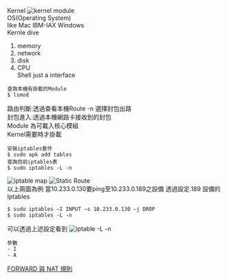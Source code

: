 Kernel
![kernel module](https://i.imgur.com/9rbYR4i.png)  
OS(Operating System)  
like Mac IBM-IAX Windows  
Kernle dive  
1. memory  
2. network  
3. disk  
4. CPU  
Shell just a interface  
```
查詢本機有掛載的Module
$ lsmod
```
 
路由判斷:透過查看本機Route -n 選擇封包出路  
封包進入:透過本機網路卡接收到的封包  
Module 為可載入核心模組  
Kernel需要時才掛載  
```
安裝iptables套件
$ sudo apk add tables
查詢目前iptables表
$ sudo iptables -L -n

``` 
![iptable map](https://i.imgur.com/00XpXnO.png) 
![Static Route](https://i.imgur.com/QkMnqEj.png)  
以上兩圖為例
當10.233.0.130要ping至10.233.0.189之設備
透過設定.189 設備的Iptables
```
$ sudo iptables –I INPUT –s 10.233.0.130 –j DROP
$ sudo iptables -L -n
```
可以透過上述設定看到
![iptable -L -n](https://i.imgur.com/NFRuSCi.png)
```
參數
- I
- A

```
[FORWARD 與 NAT 規則](https://web.mit.edu/rhel-doc/4/RH-DOCS/rhel-sg-zh_tw-4/s1-firewall-ipt-fwd.html)  

